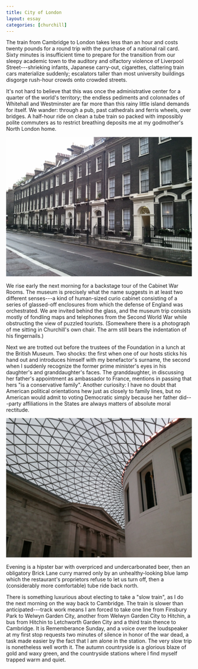 ```yaml
---
title: City of London
layout: essay
categories: [churchill]
---
```


The train from Cambridge to London takes less than an hour and costs twenty
pounds for a round trip with the purchase of a national rail card. Sixty minutes
is insufficient time to prepare for the transition from our sleepy academic town
to the auditory and olfactory violence of Liverpool Street---shrieking infants,
Japanese carry-out, cigarettes, clattering train cars materialize suddenly;
escalators taller than most university buildings disgorge rush-hour crowds onto
crowded streets.

It's not hard to believe that this was once the administrative center for a
quarter of the world's territory; the endless pediments and colonnades of
Whitehall and Westminster are far more than this rainy little island demands for
itself. We wander: through a pub, past cathedrals and ferris wheels, over
bridges. A half-hour ride on clean a tube train so packed with impossibly polite
commuters as to restrict breathing deposits me at my godmother's North London
home.

<img src="../attachments/london-1.jpg" />

We rise early the next morning for a backstage tour of the Cabinet War Rooms.
The museum is precisely what the name suggests in at least two different
senses---a kind of human-sized curio cabinet consisting of a series of
glassed-off enclosures from which the defense of England was orchestrated. We
are invited behind the glass, and the museum trip consists mostly of fondling
maps and telephones from the Second World War while obstructing the view of
puzzled tourists. (Somewhere there is a photograph of me sitting in Churchill's
own chair. The arm still bears the indentation of his fingernails.)

Next we are trotted out before the trustees of the Foundation in a lunch at the
British Museum.  Two shocks: the first when one of our hosts sticks his hand out
and introduces himself with my benefactor's surname, the second when I suddenly
recognize the former prime minister's eyes in his daughter's and granddaughter's
faces.
The granddaughter, in discussing her father's appointment as ambassador to
France, mentions in passing that hers "is a conservative family". Another
curiosity: I have no doubt that American political orientations hew just as
closely to family lines, but no American would admit to voting Democratic simply
because her father did---party affiliations in the States are always matters of
absolute moral rectitude.

<img src="../attachments/london-2.jpg" />

Evening is a hipster bar with overpriced and undercarbonated beer, then an
obligatory Brick Lane curry marred only by an unhealthy-looking blue lamp which
the restaurant's proprietors refuse to let us turn off, then a (considerably
more comfortable) tube ride back north.

There is something luxurious about electing to take a "slow train", as I do the
next morning on the way back to Cambridge. The train is slower than
anticipated---track work means I am forced to take one line from Finsbury Park
to Welwyn Garden City, another from Welwyn Garden City to Hitchin, a bus from
Hitchin to Letchworth Garden City and a third train thence to Cambridge. It is
Rememberance Sunday, and a voice over the loudspeaker at my first stop requests
two minutes of silence in honor of the war dead, a task made easier by the fact
that I am alone in the station.  The very slow trip is nonetheless well worth
it. The autumn countryside is a glorious blaze of gold and waxy green, and the
countryside stations where I find myself trapped warm and quiet.
